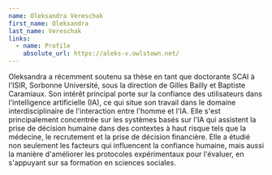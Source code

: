 ```yaml
---
name: Oleksandra Vereschak
first_name: Oleksandra
last_name: Vereschak
links:
  - name: Profile
    absolute_url: https://aleks-v.owlstown.net/
---
```


Oleksandra a récemment soutenu sa thèse en tant que doctorante SCAI à l'ISIR, Sorbonne Université, sous la direction de Gilles Bailly et Baptiste Caramiaux. Son intérêt principal porte sur la confiance des utilisateurs dans l'intelligence artificielle (IA), ce qui situe son travail dans le domaine interdisciplinaire de l'interaction entre l'homme et l'IA. Elle s'est principalement concentrée sur les systèmes basés sur l'IA qui assistent la prise de décision humaine dans des contextes à haut risque tels que la médecine, le recrutement et la prise de décision financière. Elle a étudié non seulement les facteurs qui influencent la confiance humaine, mais aussi la manière d'améliorer les protocoles expérimentaux pour l'évaluer, en s'appuyant sur sa formation en sciences sociales.